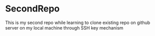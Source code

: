 # SecondRepo
This is my second repo while learning to clone existing repo on github server on my local machine through SSH key mechanism
